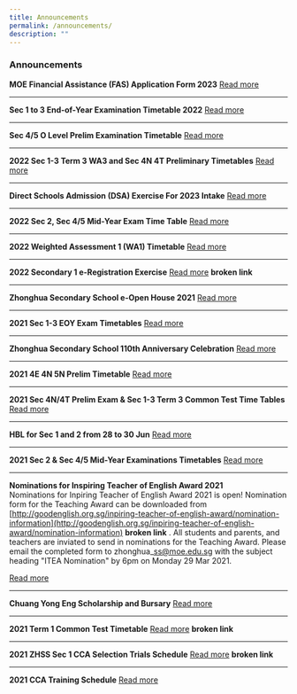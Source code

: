 ```yaml
---
title: Announcements
permalink: /announcements/
description: ""
---
```

### **Announcements**
**MOE Financial Assistance (FAS) Application Form 2023** [Read more](/files/a1.pdf)

-------------------------------------------------------------------------------

**Sec 1 to 3 End-of-Year Examination Timetable 2022** [Read more](/files/a2.pdf)

-------------------------------------------------------------------------------

**Sec 4/5 O Level Prelim Examination Timetable** [Read more](/files/a3.pdf)

-------------------------------------------------------------------------------

**2022 Sec 1-3 Term 3 WA3 and Sec 4N 4T Preliminary Timetables** [Read more](/files/a4.pdf)

-------------------------------------------------------------------------------

**Direct Schools Admission (DSA) Exercise For 2023 Intake** [Read more](https://staging.d1ph2u5puaqsvh.amplifyapp.com/admission/dsa-2023/)

-------------------------------------------------------------------------------

**2022 Sec 2, Sec 4/5 Mid-Year Exam Time Table** [Read more](/files/a6.pdf)

-------------------------------------------------------------------------------

**2022 Weighted Assessment 1 (WA1) Timetable** [Read more](/files/a7.pdf)

-------------------------------------------------------------------------------

**2022 Secondary 1 e-Registration Exercise** [Read more](https://www.zhonghuasec.moe.edu.sg/admission/2022-secondary-1-e-registration-exercise) **broken link**

-------------------------------------------------------------------------------

**Zhonghua Secondary School e-Open House 2021** [Read more](https://sites.google.com/moe.edu.sg/zhonghuasecschooleopenhouse)

-------------------------------------------------------------------------------

**2021 Sec 1-3 EOY Exam Timetables** [Read more](/files/a10.pdf)

-------------------------------------------------------------------------------

**Zhonghua Secondary School 110th Anniversary Celebration** [Read more](/files/a11.pdf)

-------------------------------------------------------------------------------

**2021 4E 4N 5N Prelim Timetable** [Read more](/files/a12.pdf)

-------------------------------------------------------------------------------

**2021 Sec 4N/4T Prelim Exam & Sec 1-3 Term 3 Common Test Time Tables** [Read more](/files/a13.pdf)

-------------------------------------------------------------------------------

**HBL for Sec 1 and 2 from 28 to 30 Jun** [Read more](https://staging.d1ph2u5puaqsvh.amplifyapp.com/announcements/hbl-sec1-and-sec2/)

-------------------------------------------------------------------------------

**2021 Sec 2 & Sec 4/5 Mid-Year Examinations Timetables** [Read more](/files/a15.pdf)

-------------------------------------------------------------------------------

**Nominations for Inspiring Teacher of English Award 2021** <br>
Nominations for Inpiring Teacher of English Award 2021 is open! Nomination form for the Teaching Award can be downloaded from [http://goodenglish.org.sg/inpiring-teacher-of-english-award/nomination-information](http://goodenglish.org.sg/inpiring-teacher-of-english-award/nomination-information) **broken link** . All students and parents, and teachers are inviated to send in nominations for the Teaching Award. Please email the completed form to zhonghua\_ss@moe.edu.sg with the subject heading "ITEA Nomination" by 6pm on Monday 29 Mar 2021.

[Read more](https://www.languagecouncils.sg/goodenglish/inspiring-teacher-of-english-award/nomination-information)

-------------------------------------------------------------------------------

**Chuang Yong Eng Scholarship and Bursary** [Read more](/files/a16.pdf)

-------------------------------------------------------------------------------

**2021 Term 1 Common Test Timetable** [Read more](https://www.zhonghuasec.moe.edu.sg/qql/slot/u706/Announcements/2021/2021%20Term%201%20Common%20Test%20Timetable%20v2.pdf) **broken link**

-------------------------------------------------------------------------------

**2021 ZHSS Sec 1 CCA Selection Trials Schedule** [Read more](https://www.zhonghuasec.moe.edu.sg/qql/slot/u706/Announcements/2021/2021%20ZHSS%20Sec%201%20CCA%20Selection%20Trials%20Schedule.pdf) **broken link**

-------------------------------------------------------------------------------

**2021 CCA Training Schedule** [Read more](/files/a19.pdf)
